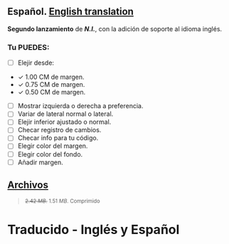 ## Español. **[English translation](https://github.com/Dungoler/N.I.-Project/releases/tag/v2.1)**

**Segundo lanzamiento** de **_N.I._**, con la adición de soporte al idioma inglés.

### Tu **PUEDES**:

- [ ]  Elejir desde:

- ✓   1.00 CM de margen.
- ✓   0.75 CM de margen.
- ✓   0.50 CM de margen.
 
- [ ]  Mostrar izquierda o derecha a preferencia.
- [ ]  Variar de lateral normal o lateral.
- [ ]  Elejir inferior ajustado o normal.
- [ ]  Checar registro de cambios.
- [ ]  Checar info para tu código.
- [ ]  Elegir color del margen.
- [ ]  Elegir color del fondo.
- [ ]  Añadir margen.

## [Archivos](https://github.com/Dungoler/N.I.-Project/releases/tag/v2.1)

> <sub> ~~2.42 _MB_.~~ 1.51 _MB_. Comprimido</sub>
# Traducido - Inglés y Español
